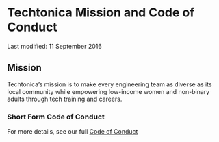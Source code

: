 # Techtonica Mission and Code of Conduct

Last modified: 11 September 2016

## Mission

Techtonica’s mission is to make every engineering team as diverse as its local community while empowering low-income women and non-binary adults through tech training and careers.
### Short Form Code of Conduct


For more details, see our full [Code of Conduct](https://docs.google.com/document/d/16LUxODmHN3N2r4GPA-YeNgXP0MIQCl6gW_twJralb5w/edit)

